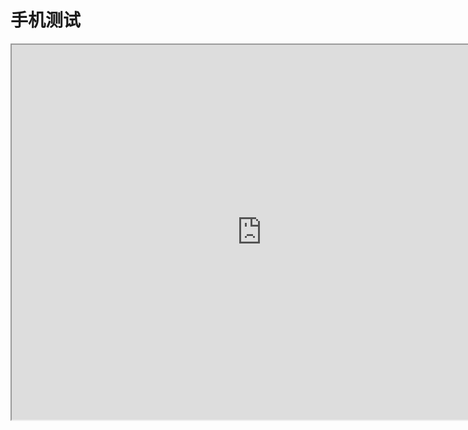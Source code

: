 # 手机测试

<iframe src="https://cc.163.com/act/m/daily/iframeplayer/?id=64818f2dc31a9c0f360dc600" width="800" height="600" allow="fullscreen"/>

## 提交到测试环境

有时候电脑环境和手机环境的不一致，会导致模组在手机上无法运行。这时候我们就需要进行手机端自测。

在基岩版服务器的分类中，我们可以看到网络服阶段有3个：

- 开发阶段
- 审核阶段
- 上线阶段

网络服默认创建在开发阶段。在开发阶段的服务器可以快速修改并调试代码，进行部署、测试。

审核阶段除了部署服务器之外，还会将模组资源上传到开发者平台，方便进行提审、审核操作。

上线阶段需要选择审核阶段部署之后，通过审核的模组资源来进行部署。



在需要进行自测时，我们首先需要准备一个在审核阶段的网络游戏。

如果没有，则可以从开发阶段的服务器中进行复制，复制到审核阶段。

![](./images/01.png)

并且服务器配置的`更多`中，输入游戏ID。游戏ID可以在开发者平台中找到。

![](./images/06.png)

![](./images/07.png)

然后部署审核阶段的服务器。

在审核服部署完成后，在开发者平台点击自测或提交审核按钮。

![](./images/02.png)

等待审核或自测资源准备完成后，会收到开发者平台的邮件。在收到邮件后方可进入手机测试端进行测试。

## 手机测试工具下载

手机测试服需要下载专门的客户端进入，下载地址可以在开发者平台找到。

![](./images/03.png)

下载并安装手机测试版客户端后，可以使用当前开发者账号登录，在网络游戏中就可以找到自己提交自测的服务器。

这时就可以进入游戏进行手机端测试。

## 调试工具的使用

在调试时，如果遇到问题，可以配合调试工具查看日志或临时运行脚本。调试工具可以在工具箱中找到。

![](./images/04.png)

需要保证手机测试端和电脑在同一个内网中，然后点击`客户端IP连接`，输入手机端的内网IP，即可连接调试工具。

![](./images/05.png)

